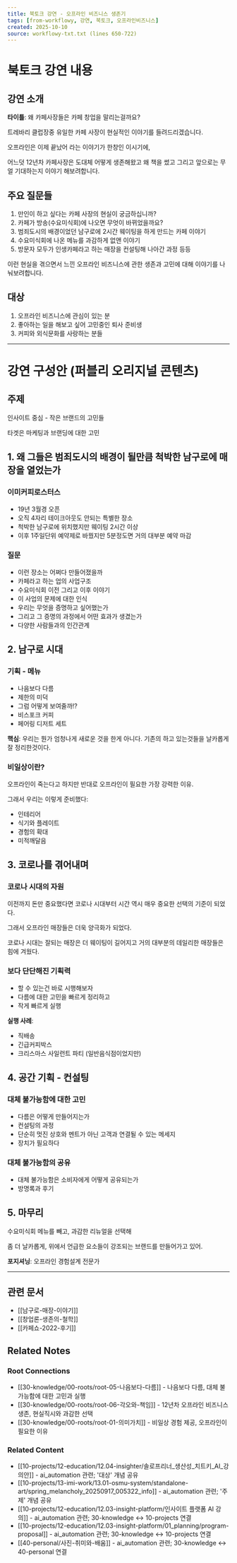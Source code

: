 ```yaml
---
title: 북토크 강연 - 오프라인 비즈니스 생존기
tags: [from-workflowy, 강연, 북토크, 오프라인비즈니스]
created: 2025-10-10
source: workflowy-txt.txt (lines 650-722)
---
```


# 북토크 강연 내용

## 강연 소개

**타이틀**: 왜 카페사장들은 카페 창업을 말리는걸까요?

트레바리 클럽장중 유일한 카페 사장이 현실적인 이야기를 들려드리겠습니다.

오프라인은 이제 끝났어 라는 이야기가 한창인 이시기에,

어느덧 12년차 카페사장은 도대체 어떻게 생존해왔고 왜 책을 썼고 그리고 앞으로는 무얼 기대하는지 이야기 해보려합니다.

## 주요 질문들

1. 만인이 하고 싶다는 카페 사장의 현실이 궁금하십니까?
2. 카페가 방송(수요미식회)에 나오면 무엇이 바뀌었을까요?
3. 범죄도시의 배경이었던 남구로에 2시간 웨이팅을 하게 만드는 카페 이야기
4. 수요미식회에 나온 메뉴를 과감하게 없앤 이야기
5. 방문자 모두가 인생카페라고 하는 매장을 컨설팅해 나아간 과정 등등

이런 현실을 겪으면서 느낀 오프라인 비즈니스에 관한 생존과 고민에 대해 이야기를 나눠보려합니다.

## 대상

1. 오프라인 비즈니스에 관심이 있는 분
2. 좋아하는 일을 해보고 싶어 고민중인 퇴사 준비생
3. 커피와 외식문화를 사랑하는 분들

---

# 강연 구성안 (퍼블리 오리지널 콘텐츠)

## 주제
인사이트 중심 - 작은 브랜드의 고민들

타겟은 마케팅과 브랜딩에 대한 고민

## 1. 왜 그들은 범죄도시의 배경이 될만큼 척박한 남구로에 매장을 열었는가

### 이미커피로스터스
- 19년 3월경 오픈
- 오직 4자리 테이크아웃도 안되는 특별한 장소
- 척박한 남구로에 위치했지만 웨이팅 2시간 이상
- 이후 1주일단위 예약제로 바꿨지만 5분정도면 거의 대부분 예약 마감

### 질문
- 이런 장소는 어쩌다 만들어졌을까
- 카페라고 하는 업의 사업구조
- 수요미식회 이전 그리고 이후 이야기
- 이 사업의 문제에 대한 인식
- 우리는 무엇을 증명하고 싶어했는가
- 그리고 그 증명의 과정에서 어떤 효과가 생겼는가
- 다양한 사람들과의 인간관계

## 2. 남구로 시대

### 기획 - 메뉴
- 나음보다 다름
- 제한의 미덕
- 그럼 어떻게 보여줄까!?
- 비스포크 커피
- 페어링 디저트 세트

**핵심**: 우리는 뭔가 엄청나게 새로운 것을 한게 아니다. 기존의 하고 있는것들을 날카롭게 잘 정리한것이다.

### 비일상이란?
오프라인이 죽는다고 하지만 반대로 오프라인이 필요한 가장 강력한 이유.

그래서 우리는 이렇게 준비했다:
- 인테리어
- 식기와 플레이트
- 경험의 확대
- 미적깨달음

## 3. 코로나를 겪어내며

### 코로나 시대의 자원
이전까지 돈만 중요했다면 코로나 시대부터 시간 역시 매우 중요한 선택의 기준이 되었다.

그래서 오프라인 매장들은 더욱 양극화가 되었다.

코로나 시대는 잘되는 매장은 더 웨이팅이 길어지고 거의 대부분의 데일리한 매장들은 힘에 겨웠다.

### 보다 단단해진 기획력
- 할 수 있는건 바로 시행해보자
- 다름에 대한 고민을 빠르게 정리하고
- 작게 빠르게 실행

**실행 사례**:
- 직배송
- 긴급커피박스
- 크리스마스 사일런트 파티 (일반음식점이었지만)

## 4. 공간 기획 - 컨설팅

### 대체 불가능함에 대한 고민
- 다름은 어떻게 만들어지는가
- 컨설팅의 과정
- 단순히 멋진 상호와 멘트가 아닌 고객과 연결될 수 있는 메세지
- 장치가 필요하다

### 대체 불가능함의 공유
- 대체 불가능함은 소비자에게 어떻게 공유되는가
- 방명록과 후기

## 5. 마무리

수요미식회 메뉴를 빼고, 과감한 리뉴얼을 선택해

좀 더 날카롭게, 위에서 언급한 요소들이 강조되는 브랜드를 만들어가고 있어.

**포지셔닝**: 오프라인 경험설계 전문가

---

## 관련 문서
- [[남구로-매장-이야기]]
- [[창업론-생존의-철학]]
- [[카페쇼-2022-후기]]

## Related Notes

### Root Connections
- [[30-knowledge/00-roots/root-05-나음보다-다름]] - 나음보다 다름, 대체 불가능함에 대한 고민과 실행
- [[30-knowledge/00-roots/root-06-각오와-책임]] - 12년차 오프라인 비즈니스 생존, 현실직시와 과감한 선택
- [[30-knowledge/00-roots/root-01-의미가치]] - 비일상 경험 제공, 오프라인이 필요한 이유

### Related Content
- [[10-projects/12-education/12.04-insighter/솔로프리너_생산성_치트키_AI_강의안]] - ai_automation 관련; '대상' 개념 공유
- [[10-projects/13-imi-work/13.01-osmu-system/standalone-art/spring_melancholy_20250917_005322_info]] - ai_automation 관련; '주제' 개념 공유
- [[10-projects/12-education/12.03-insight-platform/인사이트 플랫폼 AI 강의]] - ai_automation 관련; 30-knowledge ↔ 10-projects 연결
- [[10-projects/12-education/12.03-insight-platform/01_planning/program-proposal]] - ai_automation 관련; 30-knowledge ↔ 10-projects 연결
- [[40-personal/사진-취미와-배움]] - ai_automation 관련; 30-knowledge ↔ 40-personal 연결

